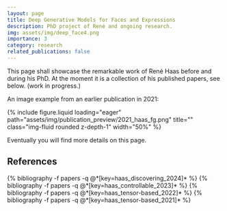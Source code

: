 ```yaml
---
layout: page
title: Deep Generative Models for Faces and Expressions
description: PhD project of René and ongoing research.
img: assets/img/deep_face4.png
importance: 3
category: research
related_publications: false
---
```


This page shall showcase the remarkable work of René Haas before and during his PhD.
At the moment it is a collection of his published papers, see below. 
(work in progress.)

An image example from an earlier publication in 2021:

{% include figure.liquid loading="eager" path="assets/img/publication_preview/2021_haas_fg.png" title="" class="img-fluid rounded z-depth-1" width="50%" %}

Eventually you will find more details on this page.


## References
<div class="publications">
  {% bibliography -f papers -q @*[key=haas_discovering_2024]* %}
  {% bibliography -f papers -q @*[key=haas_controllable_2023]* %}
  {% bibliography -f papers -q @*[key=haas_tensor-based_2022]* %}  
  {% bibliography -f papers -q @*[key=haas_tensor-based_2021]* %}    
</div>